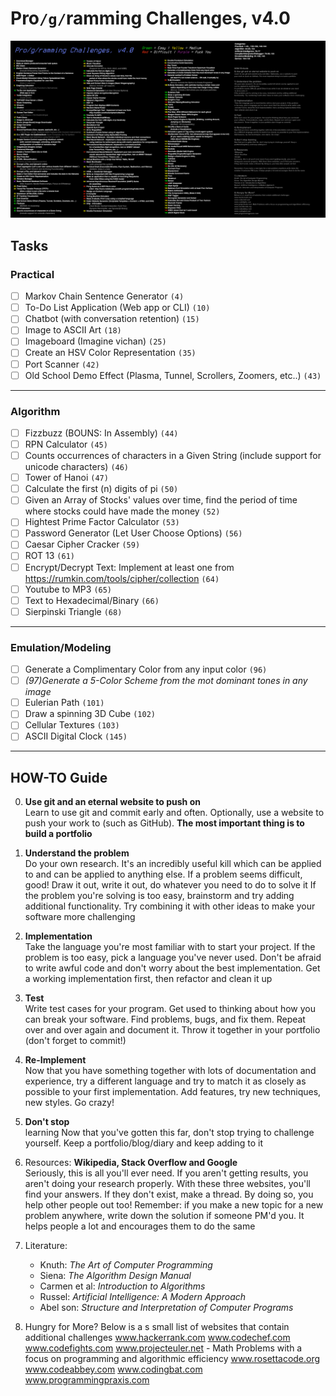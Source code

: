 # Pro`/g/`ramming Challenges, v4.0

![](image.png)

## Tasks

### Practical

- [ ] Markov Chain Sentence Generator `(4)`
- [ ] To-Do List Application (Web app or CLI) `(10)`
- [ ] Chatbot (with conversation retention) `(15)`
- [ ] Image to ASCII Art `(18)`
- [ ] Imageboard (Imagine vichan) `(25)`
- [ ] Create an HSV Color Representation `(35)`
- [ ] Port Scanner `(42)`
- [ ] Old School Demo Effect (Plasma, Tunnel, Scrollers, Zoomers, etc..) `(43)`

---

### Algorithm

- [ ] Fizzbuzz (BOUNS: In Assembly) `(44)`
- [ ] RPN Calculator `(45)`
- [ ] Counts occurrences of characters in a Given String (include support for unicode characters) `(46)`
- [ ] Tower of Hanoi `(47)`
- [ ] Calculate the first (n) digits of pi `(50)`
- [ ] Given an Array of Stocks' values over time, find the period of time where stocks could have made the money `(52)`
- [ ] Hightest Prime Factor Calculator `(53)`
- [ ] Password Generator (Let User Choose Options) `(56)`
- [ ] Caesar Cipher Cracker `(59)`
- [ ] ROT 13 `(61)`
- [ ] Encrypt/Decrypt Text: Implement at least one from https://rumkin.com/tools/cipher/collection `(64)`
- [ ] Youtube to MP3 `(65)`
- [ ] Text to Hexadecimal/Binary `(66)`
- [ ] Sierpinski Triangle `(68)`

---

### Emulation/Modeling

- [ ] Generate a Complimentary Color from any input color `(96)`
- [ ] *(97)Generate a 5-Color Scheme from the mot dominant tones in any image*
- [ ] Eulerian Path `(101)`
- [ ] Draw a spinning 3D Cube `(102)`
- [ ] Cellular Textures `(103)`
- [ ] ASCII Digital Clock `(145)`

---

## HOW-TO Guide

0. **Use git and an eternal website to push on**  
Learn to use git and commit early and often. Optionally, use a website to push your work to (such as GitHub). **The most important thing is to build a portfolio**

1. **Understand the problem**  
Do your own research. It's an incredibly useful kill which can be applied to and can be applied to anything else. If a problem seems difficult, good! Draw it out, write it out, do whatever you need to do to solve it If the problem you're solving is too easy, brainstorm and try adding additional functionality. Try combining it with other ideas to make your software more challenging

2. **Implementation**  
Take the language you're most familiar with to start your project. If the problem is too easy, pick a language you've never used. Don't be afraid to write awful code and don't worry about the best implementation. Get a working implementation first, then refactor and clean it up

3. **Test**  
Write test cases for your program. Get used to thinking about how you can break your software. Find problems, bugs, and fix them. Repeat over and over again and document it. Throw it together in your portfolio (don't forget to commit!)

4. **Re-Implement**  
Now that you have something together with lots of documentation and experience, try a different language and try to match it as closely as possible to your first implementation. Add features, try new techniques, new styles. Go crazy!

5. **Don't stop**  
learning Now that you've gotten this far, don't stop trying to challenge yourself. Keep a portfolio/blog/diary and keep adding to it

6. Resources: **Wikipedia, Stack Overflow and Google**  
Seriously, this is all you'll ever need. If you aren't getting results, you aren't doing your research properly. With these three websites, you'll find your answers. If they don't exist, make a thread. By doing so, you help other people out too! Remember: if you make a new topic for a new problem anywhere, write down the solution if someone PM'd you. It helps people a lot and encourages them to do the same

7. Literature:
	- Knuth: *The Art of Computer Programming*
	- Siena: *The Algorithm Design Manual*
	- Carmen et al: *Introduction to Algorithms*
	- Russel: *Artificial Intelligence: A Modern Approach*
	- Abel son: *Structure and Interpretation of Computer Programs*

8.	 Hungry for More? Below is a s small list of websites that contain additional challenges www.hackerrank.com www.codechef.com www.codefights.com www.projecteuler.net - Math Problems with a focus on programming and algorithmic efficiency www.rosettacode.org www.codeabbey.com www.codingbat.com www.programmingpraxis.com
